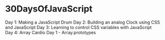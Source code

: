 # 30DaysOfJavaScript

Day 1: Making a JavaScript Drum
Day 2: Building an analog Clock using CSS and JavaScript
Day 3: Learning to control CSS variables with JavaScript
Day 4: Array Cardio Day 1 - Array.prototypes
